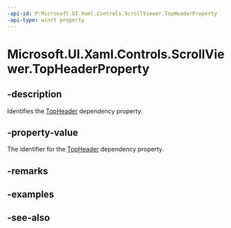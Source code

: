 ```yaml
---
-api-id: P:Microsoft.UI.Xaml.Controls.ScrollViewer.TopHeaderProperty
-api-type: winrt property
---
```


<!-- Property syntax
public Windows.UI.Xaml.DependencyProperty TopHeaderProperty { get; }
-->

# Microsoft.UI.Xaml.Controls.ScrollViewer.TopHeaderProperty

## -description
Identifies the [TopHeader](scrollviewer_topheader.md) dependency property.

## -property-value
The identifier for the [TopHeader](scrollviewer_topheader.md) dependency property.

## -remarks

## -examples

## -see-also
